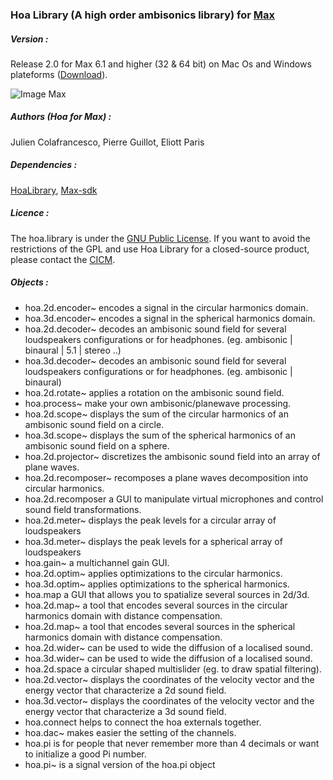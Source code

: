 ### Hoa Library (A high order ambisonics library) for <a title="Max" href="http://cycling74.com/products/max/" target="_blank">Max </a>


##### Version :

Release 2.0 for Max 6.1 and higher (32 & 64 bit) on Mac Os and Windows plateforms (<a title="Download" href="http://www.mshparisnord.fr/hoalibrary/en/downloads/" target="_blank">Download</a>).

![Image Max](https://raw.github.com/CICM/HoaLibrary-Max/master/misc/HoaLibrary-v2.2-beta.png "Max Patch")

##### Authors (Hoa for Max) :

Julien Colafrancesco, Pierre Guillot, Eliott Paris

##### Dependencies : 

<a title="HoaLibrary" href="https://github.com/CICM/HoaLibrary-Light">HoaLibrary</a>, <a title="MaxSDK" href="https://github.com/Cycling74/max-sdk">Max-sdk</a>

##### Licence : 

The hoa.library is under the <a title="GNU" href="http://www.gnu.org/copyleft/gpl.html" target="_blank">GNU Public License</a>. If you want to avoid the restrictions of the GPL and use Hoa Library for a closed-source product, please contact the <a title="CICM" href="http://cicm.mshparisnord.org/" target="_blank">CICM</a>.

##### Objects :

- hoa.2d.encoder~ encodes a signal in the circular harmonics domain.
- hoa.3d.encoder~ encodes a signal in the spherical harmonics domain.
- hoa.2d.decoder~ decodes an ambisonic sound field for several loudspeakers configurations or for headphones. (eg. ambisonic | binaural | 5.1 | stereo ..)
- hoa.3d.decoder~ decodes an ambisonic sound field for several loudspeakers configurations or for headphones. (eg. ambisonic | binaural)
- hoa.2d.rotate~ applies a rotation on the ambisonic sound field.
- hoa.process~ make your own ambisonic/planewave processing.
- hoa.2d.scope~ displays the sum of the circular harmonics of an ambisonic sound field on a circle.
- hoa.3d.scope~ displays the sum of the spherical harmonics of an ambisonic sound field on a sphere.
- hoa.2d.projector~ discretizes the ambisonic sound field into an array of plane waves.
- hoa.2d.recomposer~ recomposes a plane waves decomposition into circular harmonics.
- hoa.2d.recomposer a GUI to manipulate virtual microphones and control sound field transformations.
- hoa.2d.meter~ displays the peak levels for a circular array of loudspeakers
- hoa.3d.meter~ displays the peak levels for a spherical array of loudspeakers
- hoa.gain~ a multichannel gain GUI.
- hoa.2d.optim~ applies optimizations to the circular harmonics.
- hoa.3d.optim~ applies optimizations to the spherical harmonics.
- hoa.map a GUI that allows you to spatialize several sources in 2d/3d.
- hoa.2d.map~ a tool that encodes several sources in the circular harmonics domain with distance compensation.
- hoa.2d.map~ a tool that encodes several sources in the spherical harmonics domain with distance compensation.
- hoa.2d.wider~ can be used to wide the diffusion of a localised sound.
- hoa.3d.wider~ can be used to wide the diffusion of a localised sound.
- hoa.2d.space a circular shaped multislider (eg. to draw spatial filtering).
- hoa.2d.vector~ displays the coordinates of the velocity vector and the energy vector that characterize a 2d sound field.
- hoa.3d.vector~ displays the coordinates of the velocity vector and the energy vector that characterize a 3d sound field.
- hoa.connect helps to connect the hoa externals together.
- hoa.dac~ makes easier the setting of the channels.
- hoa.pi is for people that never remember more than 4 decimals or want to initialize a good Pi number. 
- hoa.pi~ is a signal version of the hoa.pi object